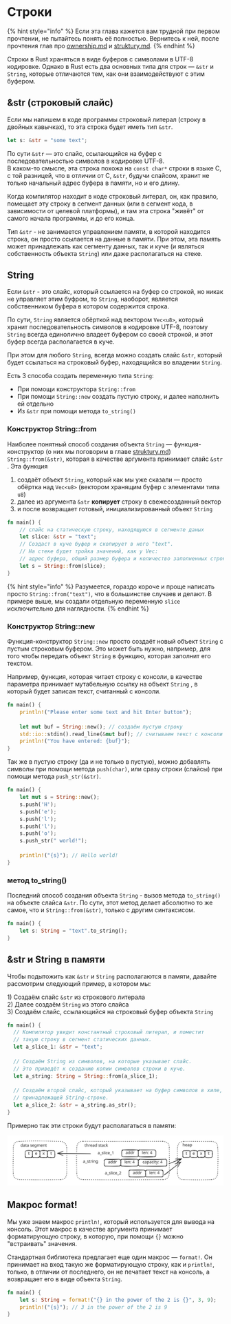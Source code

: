 # Строки

{% hint style="info" %}
Если эта глава кажется вам трудной при первом прочтении, не пытайтесь понять её полностью. Вернитесь к ней, после прочтения глав про [ownership.md](ownership.md "mention") и [struktury.md](struktury.md "mention").
{% endhint %}

Строки в Rust храняться в виде буферов с символами в UTF-8 кодировке. Однако в Rust есть два основных типа для строк — `&str` и `String`, которые отличаются тем, как они взаимодействуют с этим буфером.

## \&str (строковый слайс)

Если мы напишем в коде программы строковый литерал (строку в двойных кавычках), то эта строка будет иметь тип `&str`.

```rust
let s: &str = "some text";
```

По сути `&str` — это слайс, ссылающийся на буфер с последовательностью символов в кодировке UTF-8.\
В каком-то смысле, эта строка похожа на `const char*` строки в языке C, с той разницей, что в отличии от C, `&str`, будучи слайсом, хранит не только начальный адрес буфера в памяти, но и его длину.

Когда компилятор находит в коде строковый литерал, он, как правило, помещает эту строку в сегмент данных (или в сегмент кода, в зависимости от целевой платформы), и там эта строка "живёт" от самого начала программы, и до его конца.

Тип `&str` - не занимается управлением памяти, в которой находится строка, он просто ссылается на данные в памяти. При этом, эта память может принадлежать как сегменту данных, так и куче (и являться собственность объекта `String`) или даже располагаться на стеке.

## String

Если `&str` - это слайс, который ссылается на буфер со строкой, но никак не управляет этим буфром, то `String`, наоборот, является собственником буфера в котором содержится строка.

По сути, `String` является обёрткой над вектором `Vec<u8>`, который хранит последовательность символов в кодировке UTF-8, поэтому `String` всегда единолично владеет буфером со своей строкой, и этот буфер всегда располагается в куче.

При этом для любого `String`, всегда можно создать слайс `&str`, который будет ссылаться на строковый буфер, находящийся во владении `String`.

Есть 3 способа создать переменную типа `String`:

* При помощи конструктора `String::from`&#x20;
* При помощи `String::new` создать пустую строку, и далее наполнить ей отдельно
* Из `&str` при помощи метода `to_string()`

### Конструктор String::from

Наиболее понятный способ создания объекта `String` — функция-конструктор (о них мы поговорим в главе [struktury.md](struktury.md "mention")) `String::from(&str)`, которая в качестве аргумента принимает слайс `&str` . Эта функция

1. создаёт объект `String`, который как мы уже сказали — просто обёртка над `Vec<u8>` (вектором хранящим буфер с элементами типа `u8`)
2. далее из аргумента `&str` **копирует** строку в свежесозданный вектор
3. и после возвращает готовый, инициализированный объект `String`

```rust
fn main() {
    // слайс на статическую строку, находящуюся в сегменте даных
    let slice: &str = "text";
    // Создаст в куче буфер и скопирует в него "text".
    // На стеке будет тройка значений, как у Vec:
    // адрес буфера, общий размер буфера и количество заполненных строкой байт
    let s = String::from(slice);
}
```

{% hint style="info" %}
Разумеется, гораздо короче и проще написать просто `String::from("text")`, что в большинстве случаев и делают. В примере выше, мы создали отдельную переменную `slice` исключительно для наглядности.
{% endhint %}

### Конструктор String::new

Функция-конструктор `String::new` просто создаёт новый объект `String` с пустым строковым буфером. Это может быть нужно, например, для того чтобы передать объект `String` в функцию, которая заполнит его текстом.

Например, функция, которая читает строку с консоли, в качестве параметра принимает мутабельную ссылку на объект `String` , в который будет записан текст, считанный с консоли.

```rust
fn main() {
    println!("Please enter some text and hit Enter button");

    let mut buf = String::new(); // создаём пустую строку
    std::io::stdin().read_line(&mut buf); // считываем текст с консоли в buf
    println!("You have entered: {buf}");
}
```

Так же в пустую строку (да и не только в пустую), можно добавлять символы при помощи метода `push(char)`, или сразу строки (слайсы) при помощи метода `push_str(&str)`.

```rust
fn main() {
    let mut s = String::new();
    s.push('H');
    s.push('e');
    s.push('l');
    s.push('l');
    s.push('o');
    s.push_str(" world!");

    println!("{s}"); // Hello world!
}
```

### &#x20;метод to\_string()

Последний способ создания объекта `String` - вызов метода `to_string()` на объекте слайса `&str`. По сути, этот метод делает абсолютно то же самое, что и `String::from(&str)`, только с другим синтаксисом.

```rust
fn main() {
    let s: String = "text".to_string();
}
```

## \&str и String в памяти

Чтобы подытожить как `&str` и `String` располагаются в памяти, давайте рассмотрим следующий пример, в котором мы:

1\) Создаём слайс `&str` из строкового литерала\
2\) Далее создаём `String` из этого слайса\
3\) Создаём слайс, ссылающийся на строковый буфер объекта `String`

```rust
fn main() {
  // Компилятор увидит константный строковый литерал, и поместит
  // такую строку в сегмент статических данных.
  let a_slice_1: &str = "text";

  // Создаём String из символов, на которые указывает слайс.
  // Это приведёт к созданию копии символов строки в куче.
  let a_string: String = String::from(a_slice_1);

  // Создаём второй слайс, который указывает на буфер символов в хипе,
  // принадлежащей String-строке.
  let a_slice_2: &str = a_string.as_str();
}
```

Примерно так эти строки будут располагаться в памяти:

<img src="../.gitbook/assets/file.excalidraw (10).svg" alt="" class="gitbook-drawing">

## Макрос format!

Мы уже знаем макрос `println!`, который используется для вывода на консоль. Этот макрос в качестве аргумента принимает форматирующую строку, в которую, при помощи `{}` можно "встраивать" значения.

Стандартная библиотека предлагает еще один макрос — `format!`. Он принимает на вход такую же форматирующую строку, как и `println!`, только, в отличии от последнего, он не печатает текст на консоль, а возвращает его в виде объекта `String`.

```rust
fn main() {
    let s: String = format!("{} in the power of the 2 is {}", 3, 9);
    println!("{s}"); // 3 in the power of the 2 is 9
}
```
